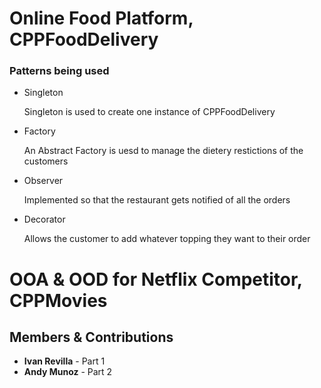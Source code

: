# Online Food Platform, CPPFoodDelivery

### Patterns being used
* Singleton
    
    Singleton is used to create one instance of CPPFoodDelivery

* Factory

    An Abstract Factory is uesd to manage the dietery restictions of the customers

* Observer

    Implemented so that the restaurant gets notified of all the orders 

* Decorator

    Allows the customer to add whatever topping they want to their order

# OOA & OOD for Netflix Competitor, CPPMovies

## Members & Contributions
* **Ivan Revilla** - Part 1
* **Andy Munoz** - Part 2